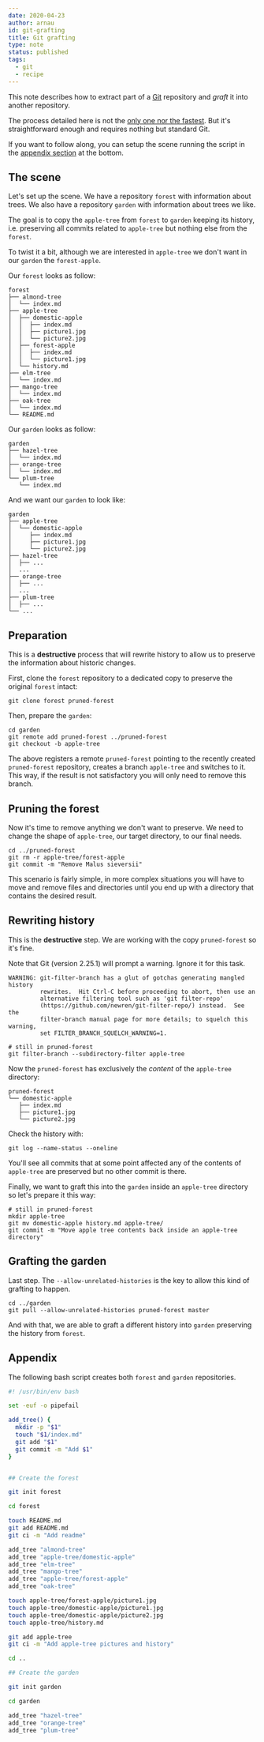 ```yaml
---
date: 2020-04-23
author: arnau
id: git-grafting
title: Git grafting
type: note
status: published
tags:
  - git
  - recipe
---
```


This note describes how to extract part of a [Git](https://git-scm.com/)
repository and _graft_ it into another repository.


<!-- end -->

The process detailed here is not the [only one nor the
fastest](https://github.com/newren/git-filter-repo/). But it's
straightforward enough and requires nothing but standard Git.

If you want to follow along, you can setup the scene running the
script in the [appendix section](#appendix) at the bottom.


## The scene

Let's set up the scene. We have a repository `forest` with information
about trees. We also have a repository `garden` with information about trees
we like.

The goal is to copy the `apple-tree` from `forest` to `garden` keeping its
history, i.e. preserving all commits related to `apple-tree` but nothing else
from the `forest`.

To twist it a bit, although we are interested in `apple-tree` we don't want in
our `garden` the `forest-apple`.

Our `forest` looks as follow:

```
forest
├── almond-tree
│  └── index.md
├── apple-tree
│  ├── domestic-apple
│  │  ├── index.md
│  │  ├── picture1.jpg
│  │  └── picture2.jpg
│  ├── forest-apple
│  │  ├── index.md
│  │  └── picture1.jpg
│  └── history.md
├── elm-tree
│  └── index.md
├── mango-tree
│  └── index.md
├── oak-tree
│  └── index.md
└── README.md
```

Our `garden` looks as follow:

```
garden
├── hazel-tree
│  └── index.md
├── orange-tree
│  └── index.md
└── plum-tree
   └── index.md
```

And we want our `garden` to look like:

```
garden
├── apple-tree
│  └── domestic-apple
│     ├── index.md
│     ├── picture1.jpg
│     └── picture2.jpg
├── hazel-tree
│  ├── ...
│  ...
├── orange-tree
│  ├── ...
│  ...
├── plum-tree
│  ├── ...
└── ...
```


## Preparation

This is a **destructive** process that will rewrite history to allow us to
preserve the information about historic changes.

First, clone the `forest` repository to a dedicated copy to preserve the
original `forest` intact:

```
git clone forest pruned-forest
```

Then, prepare the `garden`:

```
cd garden
git remote add pruned-forest ../pruned-forest
git checkout -b apple-tree
```

The above registers a remote `pruned-forest` pointing to the recently created
`pruned-forest` repository, creates a branch `apple-tree` and switches to it.
This way, if the result is not satisfactory you will only need to remove this
branch.


## Pruning the forest

Now it's time to remove anything we don't want to preserve. We need to change
the shape of `apple-tree`, our target directory, to our final needs.

```
cd ../pruned-forest
git rm -r apple-tree/forest-apple
git commit -m "Remove Malus sieversii"
```

This scenario is fairly simple, in more complex situations you will have to
move and remove files and directories until you end up with a directory that
contains the desired result.


## Rewriting history

This is the **destructive** step. We are working with the copy `pruned-forest`
so it's fine.

Note that Git (version 2.25.1) will prompt a warning. Ignore it for this task.

```
WARNING: git-filter-branch has a glut of gotchas generating mangled history
         rewrites.  Hit Ctrl-C before proceeding to abort, then use an
         alternative filtering tool such as 'git filter-repo'
         (https://github.com/newren/git-filter-repo/) instead.  See the
         filter-branch manual page for more details; to squelch this warning,
         set FILTER_BRANCH_SQUELCH_WARNING=1.
```

```
# still in pruned-forest
git filter-branch --subdirectory-filter apple-tree
```

Now the `pruned-forest` has exclusively the _content_ of the `apple-tree`
directory:

```
pruned-forest
└── domestic-apple
   ├── index.md
   ├── picture1.jpg
   └── picture2.jpg
```

Check the history with:

```
git log --name-status --oneline
```

You'll see all commits that at some point affected any of the contents of
`apple-tree` are preserved but no other commit is there.

Finally, we want to graft this into the `garden` inside an `apple-tree`
directory so let's prepare it this way:

```
# still in pruned-forest
mkdir apple-tree
git mv domestic-apple history.md apple-tree/
git commit -m "Move apple tree contents back inside an apple-tree directory"
```


## Grafting the garden

Last step. The `--allow-unrelated-histories` is the key to allow this kind of
grafting to happen.

```
cd ../garden
git pull --allow-unrelated-histories pruned-forest master
```

And with that, we are able to graft a different history into `garden`
preserving the history from `forest`.


## Appendix

The following bash script creates both `forest` and `garden` repositories.

```sh
#! /usr/bin/env bash

set -euf -o pipefail

add_tree() {
  mkdir -p "$1"
  touch "$1/index.md"
  git add "$1"
  git commit -m "Add $1"
}


## Create the forest

git init forest

cd forest

touch README.md
git add README.md
git ci -m "Add readme"

add_tree "almond-tree"
add_tree "apple-tree/domestic-apple"
add_tree "elm-tree"
add_tree "mango-tree"
add_tree "apple-tree/forest-apple"
add_tree "oak-tree"

touch apple-tree/forest-apple/picture1.jpg
touch apple-tree/domestic-apple/picture1.jpg
touch apple-tree/domestic-apple/picture2.jpg
touch apple-tree/history.md

git add apple-tree
git ci -m "Add apple-tree pictures and history"

cd ..

## Create the garden

git init garden

cd garden

add_tree "hazel-tree"
add_tree "orange-tree"
add_tree "plum-tree"
```
